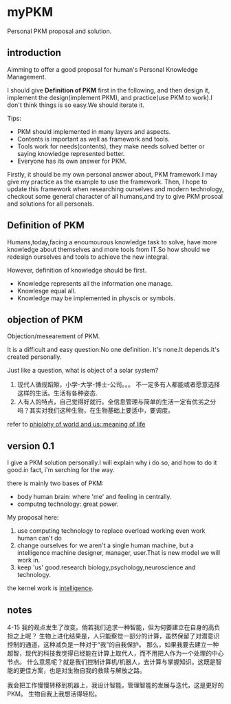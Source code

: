 # myPKM
Personal PKM proposal and solution.

introduction
------------
Aimming to offer a good proposal for human's Personal Knowledge Management. 

I should give __Definition of PKM__ first in the following, and then design it, implement the design(implement PKM), and practice(use PKM to work).I don't think things is so easy.We should iterate it.

Tips:
+ PKM should implemented in many layers and aspects.
+ Contents is important as well as framework and tools.
+ Tools work for needs(contents), they make needs solved better or saying knowledge represented better.
+ Everyone has its own answer for PKM.

Firstly, it should be my own personal answer about,  PKM framework.I may give my practice as the example to use the framework. Then, I hope to  update this framework when researching ourselves and modern technology,  checkout some general character of all humans,and try to give PKM prosoal and solutions for all personals.

Definition of PKM
-----------------
Humans,today,facing a enoumourous knowledge task to solve, have more knowledge about themselves and more tools from IT.So how should we redesign ourselves and tools to achieve the new integral.

However, definition of knowledge should be first.
+ Knowledge represents all the information one manage.
+ Knowlesge equal all.
+ Knowledge may be implemented in physcis or symbols.


objection of PKM
-------------
Objection/mesearement of PKM.

It is a difficult and easy question:No one definition.
It's none.It depends.It's created personally.

Just like a question, what is object of a solar system?

1. 现代人循规蹈矩，小学-大学-博士-公司。。。    不一定多有人都能或者愿意选择这样的生活。生活有各种姿态.
2. 人有人的特点，自己觉得好就行。全信息管理与简单的生活一定有优劣之分吗？其实对我们这种生物，在生物基础上要适中，要调度。

refer to [phiolohy of world and us::meaning of life]()

version 0.1
---------
I give a PKM solution personally.I will explain why i do so, and how to do it good.in fact, i'm serching for the way.

there is mainly two bases of PKM:
+ body human brain: where 'me' and feeling in centrally.
+ computng technology: great power.

My proposal here:
1) use computing technology to replace overload working even work human can't do
2) change ourselves for we aren't a single human machine, but a intelligence machine designer, manager, user.That is new model we will work in.
3) keep 'us' good.research biology,psychology,neuroscience and technology. 

the kernel work is [intelligence]().


notes
-------------
4-15 我的观点发生了改变。倘若我们追求一种智能，但为何要建立在自身的高负担之上呢？
生物上进化结果是，人只能察觉一部分的计算，虽然保留了对潜意识控制的通道，这种减负是一种对于“我”的自我保护。
那么，如果我要去建立一种超智，现代的科技我觉得已经能在计算上取代人，而不用把人作为一个处理的中心节点。
什么意思呢？就是我们控制计算机/机器人，去计算与掌握知识。这既是智能的更佳方案，也是对生物自我的救赎与解放之路。

我会把工作慢慢转移到机器上，我设计智能，管理智能的发展与迭代，这是更好的PKM。
生物自我上我想活得轻松。
